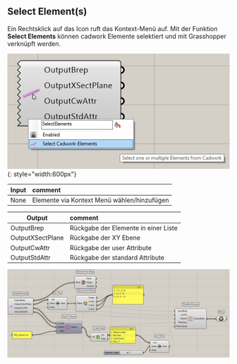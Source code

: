 ## Select Element(s)

Ein Rechtsklick auf das Icon ruft das Kontext-Menü auf. 
Mit der Funktion **Select Elements** können cadwork Elemente selektiert und mit Grasshopper verknüpft werden. 

![Backup Text](../img/select_brep.png "BREP"){: style="width:600px"}

Input           | comment 
----------------|:---------
None | Elemente via Kontext Menü wählen/hinzufügen


Output           | comment 
-----------------|:---------
OutputBrep | Rückgabe der Elemente in einer Liste
OutputXSectPlane | Rückgabe der XY Ebene
OutputCwAttr | Rückgabe der user Attribute
OutputStdAttr | Rückgabe der standard Attribute

![Backup Text](../img/brep.jpg "BREP")


